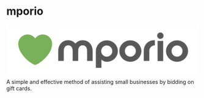 # mporio
![logo](https://github.com/mporio/mporio/blob/master/Screenshot%20from%202020-07-29%2009-58-15.png)
A simple and effective method of assisting small businesses by bidding on gift cards.
